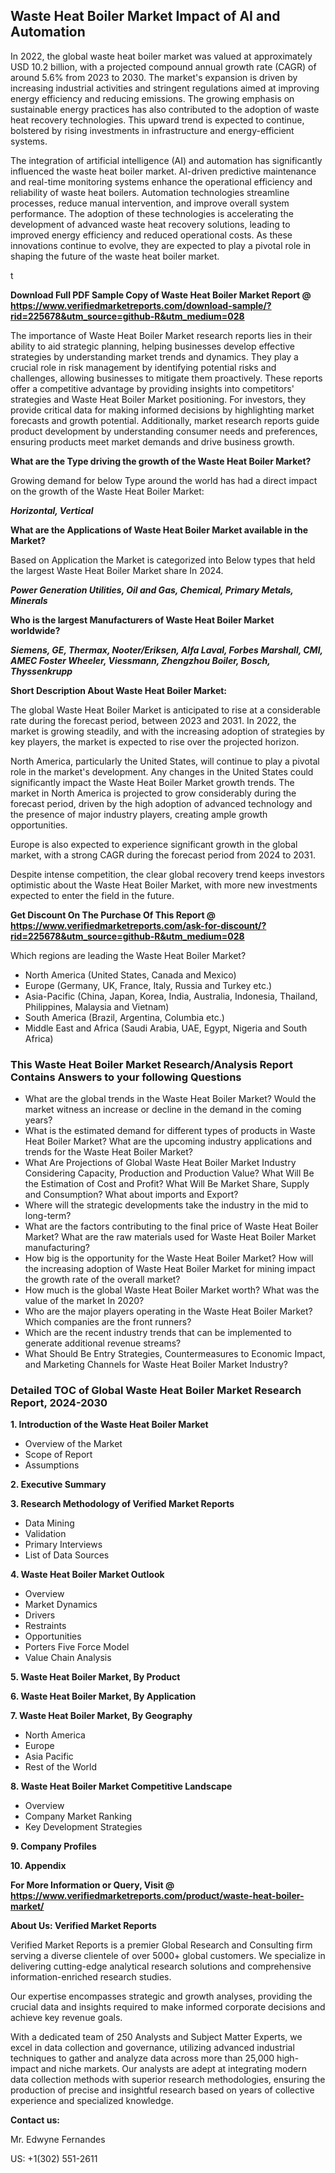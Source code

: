 <h2>Waste Heat Boiler Market Impact of AI and Automation</h2><p>In 2022, the global waste heat boiler market was valued at approximately USD 10.2 billion, with a projected compound annual growth rate (CAGR) of around 5.6% from 2023 to 2030. The market's expansion is driven by increasing industrial activities and stringent regulations aimed at improving energy efficiency and reducing emissions. The growing emphasis on sustainable energy practices has also contributed to the adoption of waste heat recovery technologies. This upward trend is expected to continue, bolstered by rising investments in infrastructure and energy-efficient systems.</p><p>The integration of artificial intelligence (AI) and automation has significantly influenced the waste heat boiler market. AI-driven predictive maintenance and real-time monitoring systems enhance the operational efficiency and reliability of waste heat boilers. Automation technologies streamline processes, reduce manual intervention, and improve overall system performance. The adoption of these technologies is accelerating the development of advanced waste heat recovery solutions, leading to improved energy efficiency and reduced operational costs. As these innovations continue to evolve, they are expected to play a pivotal role in shaping the future of the waste heat boiler market.</p>t</p><p id="" class=""><strong>Download Full PDF Sample Copy of Waste Heat Boiler Market Report @ <a href="https://www.verifiedmarketreports.com/download-sample/?rid=225678&utm_source=github-R&utm_medium=028" target="_blank">https://www.verifiedmarketreports.com/download-sample/?rid=225678&utm_source=github-R&utm_medium=028</a></strong></p><p>The importance of&nbsp;Waste Heat Boiler Market research reports lies in their ability to aid strategic planning, helping businesses develop effective strategies by understanding market trends and dynamics. They play a crucial role in risk management by identifying potential risks and challenges, allowing businesses to mitigate them proactively. These reports offer a competitive advantage by providing insights into competitors' strategies and Waste Heat Boiler Market positioning. For investors, they provide critical data for making informed decisions by highlighting market forecasts and growth potential. Additionally, market research reports guide product development by understanding consumer needs and preferences, ensuring products meet market demands and drive business growth.</p><p><strong>What are the&nbsp;Type driving the growth of the Waste Heat Boiler Market?</strong></p><p id="" class="">Growing demand for below Type around the world has had a direct impact on the growth of the Waste Heat Boiler Market:</p><em><strong>Horizontal, Vertical</strong></em></p><strong>What are the&nbsp;Applications&nbsp;of Waste Heat Boiler Market available in the Market?</strong></p><p id="" class="">Based on Application the Market is categorized into Below types that held the largest Waste Heat Boiler Market share In 2024.</p><em><strong>Power Generation Utilities, Oil and Gas, Chemical, Primary Metals, Minerals</strong></em></p><strong>Who is the largest Manufacturers of Waste Heat Boiler Market worldwide?</strong></p><p><em><strong>Siemens, GE, Thermax, Nooter/Eriksen, Alfa Laval, Forbes Marshall, CMI, AMEC Foster Wheeler, Viessmann, Zhengzhou Boiler, Bosch, Thyssenkrupp</strong></em></p><p id="" class=""><strong>Short Description About Waste Heat Boiler Market:</strong></p><p>The global Waste Heat Boiler Market is anticipated to rise at a considerable rate during the forecast period, between 2023 and 2031. In 2022, the market is growing steadily, and with the increasing adoption of strategies by key players, the market is expected to rise over the projected horizon.</p><p>North America, particularly the United States, will continue to play a pivotal role in the market's development. Any changes in the United States could significantly impact the Waste Heat Boiler Market growth trends. The market in North America is projected to grow considerably during the forecast period, driven by the high adoption of advanced technology and the presence of major industry players, creating ample growth opportunities.</p><p>Europe is also expected to experience significant growth in the global market, with a strong CAGR during the forecast period from 2024 to 2031.</p><p>Despite intense competition, the clear global recovery trend keeps investors optimistic about the Waste Heat Boiler Market, with more new investments expected to enter the field in the future.</p><p id="" class=""><strong>Get Discount On The Purchase Of This Report @ <a href="https://www.verifiedmarketreports.com/ask-for-discount/?rid=225678&utm_source=github-R&utm_medium=028" target="_blank">https://www.verifiedmarketreports.com/ask-for-discount/?rid=225678&utm_source=github-R&utm_medium=028</a></strong></p>Which regions are leading the Waste Heat Boiler Market?</p><ul><li>North America (United States, Canada and Mexico)</li><li>Europe (Germany, UK, France, Italy, Russia and Turkey etc.)</li><li>Asia-Pacific (China, Japan, Korea, India, Australia, Indonesia, Thailand, Philippines, Malaysia and Vietnam)</li><li>South America (Brazil, Argentina, Columbia etc.)</li><li>Middle East and Africa (Saudi Arabia, UAE, Egypt, Nigeria and South Africa)</li></ul><h3 id="" class="">This Waste Heat Boiler Market Research/Analysis Report Contains Answers to your following Questions</h3><ul><li>What are the global trends in the Waste Heat Boiler Market? Would the market witness an increase or decline in the demand in the coming years?</li><li>What is the estimated demand for different types of products in Waste Heat Boiler Market? What are the upcoming industry applications and trends for the Waste Heat Boiler Market?</li><li>What Are Projections of Global Waste Heat Boiler Market Industry Considering Capacity, Production and Production Value? What Will Be the Estimation of Cost and Profit? What Will Be Market Share, Supply and Consumption? What about imports and Export?</li><li>Where will the strategic developments take the industry in the mid to long-term?</li><li>What are the factors contributing to the final price of Waste Heat Boiler Market? What are the raw materials used for Waste Heat Boiler Market manufacturing?</li><li>How big is the opportunity for the Waste Heat Boiler Market? How will the increasing adoption of Waste Heat Boiler Market for mining impact the growth rate of the overall market?</li><li>How much is the global Waste Heat Boiler Market worth? What was the value of the market In 2020?</li><li>Who are the major players operating in the Waste Heat Boiler Market? Which companies are the front runners?</li><li>Which are the recent industry trends that can be implemented to generate additional revenue streams?</li><li>What Should Be Entry Strategies, Countermeasures to Economic Impact, and Marketing Channels for Waste Heat Boiler Market Industry?</li></ul><h3 id="" class="">Detailed TOC of Global Waste Heat Boiler Market Research Report, 2024-2030</h3><p id="" class=""><strong>1. Introduction of the Waste Heat Boiler Market</strong></p><ul><li>Overview of the Market</li><li>Scope of Report</li><li>Assumptions</li></ul><p id="" class=""><strong>2. Executive Summary</strong></p><p id="" class=""><strong>3. Research Methodology of Verified Market Reports</strong></p><ul><li>Data Mining</li><li>Validation</li><li>Primary Interviews</li><li>List of Data Sources</li></ul><p id="" class=""><strong>4. Waste Heat Boiler Market Outlook</strong></p><ul><li>Overview</li><li>Market Dynamics</li><li>Drivers</li><li>Restraints</li><li>Opportunities</li><li>Porters Five Force Model</li><li>Value Chain Analysis</li></ul><p id="" class=""><strong>5. Waste Heat Boiler Market, By Product</strong></p><p id="" class=""><strong>6. Waste Heat Boiler Market, By Application</strong></p><p id="" class=""><strong>7. Waste Heat Boiler Market, By Geography</strong></p><ul><li>North America</li><li>Europe</li><li>Asia Pacific</li><li>Rest of the World</li></ul><p id="" class=""><strong>8. Waste Heat Boiler Market Competitive Landscape</strong></p><ul><li>Overview</li><li>Company Market Ranking</li><li>Key Development Strategies</li></ul><p id="" class=""><strong>9. Company Profiles</strong></p><p id="" class=""><strong>10. Appendix</strong></p><p id="" class=""><strong>For More Information or Query, Visit @ <a href="https://www.verifiedmarketreports.com/product/waste-heat-boiler-market/" target="_blank">https://www.verifiedmarketreports.com/product/waste-heat-boiler-market/</a></strong></p><p id="" class=""><strong>About Us: Verified Market Reports</strong></p><p id="" class="">Verified Market Reports is a premier Global Research and Consulting firm serving a diverse clientele of over 5000+ global customers. We specialize in delivering cutting-edge analytical research solutions and comprehensive information-enriched research studies.</p><p id="" class="">Our expertise encompasses strategic and growth analyses, providing the crucial data and insights required to make informed corporate decisions and achieve key revenue goals.</p><p id="" class="">With a dedicated team of 250 Analysts and Subject Matter Experts, we excel in data collection and governance, utilizing advanced industrial techniques to gather and analyze data across more than 25,000 high-impact and niche markets. Our analysts are adept at integrating modern data collection methods with superior research methodologies, ensuring the production of precise and insightful research based on years of collective experience and specialized knowledge.</p><p id="" class=""><strong>Contact us:</strong></p><p id="" class="">Mr. Edwyne Fernandes</p><p id="" class="">US: +1(302) 551-2611</p>
